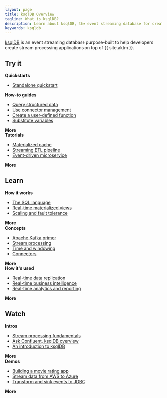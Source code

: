 ```yaml
---
layout: page
title: ksqlDB Overview
tagline: What is ksqlDB?
description: Learn about ksqlDB, the event streaming database for creating stream processing applications with Apache Kafka®.
keywords: ksqldb
---
```


[ksqlDB](https://ksqldb.io/) is an event streaming database purpose-built to help developers create
stream processing applications on top of {{ site.aktm }}.

## Try it

<div class="cards">
  <div class="card">
    <strong>Quickstarts</strong>
    <ul class="card-items">
      <li><a href="https://ksqldb.io/quickstart.html">Standalone quickstart</a></li>
    </ul>
  </div>

  <div class="card">
    <strong>How-to guides</strong>
    <ul class="card-items">
      <li><a href="/how-to-guides/query-structured-data/">Query structured data</a></li>
      <li><a href="/how-to-guides/use-connector-management/">Use connector management</a></li>
      <li><a href="/how-to-guides/create-a-user-defined-function/">Create a user-defined function</a></li>
      <li><a href="/how-to-guides/substitute-variables/">Substitute variables</a></li>
    </ul>
    <strong class="card-more">More</strong>
  </div>

  <div class="card">
    <strong>Tutorials</strong>
    <ul class="card-items">
      <li><a href="/tutorials/materialized/">Materialized cache</a></li>
      <li><a href="/tutorials/etl/">Streaming ETL pipeline</a></li>
      <li><a href="/tutorials/event-driven-microservice/">Event-driven microservice</a></li>
    </ul>
    <strong class="card-more">More</strong>
  </div>
</div>

## Learn

<div class="cards">
  <div class="card">
    <strong>How it works</strong>
    <ul class="card-items">
      <li><a href="https://www.confluent.io/blog/how-real-time-stream-processing-works-with-ksqldb/">The SQL language</a></li>
      <li><a href="https://www.confluent.io/blog/how-real-time-materialized-views-work-with-ksqldb/">Real-time materialized views</a></li>
      <li><a href="https://www.confluent.io/blog/how-real-time-stream-processing-safely-scales-with-ksqldb/">Scaling and fault tolerance</a></li>
    </ul>
    <strong class="card-more">More</strong>
  </div>

  <div class="card">
    <strong>Concepts</strong>
    <ul class="card-items">
      <li><a href="/overview/apache-kafka-primer/">Apache Kafka primer</a></li>
      <li><a href="/concepts/stream-processing/">Stream processing</a></li>
      <li><a href="/concepts/time-and-windows-in-ksqldb-queries/">Time and windowing</a></li>
      <li><a href="/concepts/connectors/">Connectors</a></li>
    </ul>
    <strong class="card-more">More</strong>
  </div>

  <div class="card">
    <strong>How it's used</strong>
    <ul class="card-items">
      <li><a href="https://www.confluent.io/blog/real-time-data-replication-with-ksqldb/">Real-time data replication</a></li>
      <li><a href="https://www.confluent.io/blog/real-time-business-intelligence-using-ksqldb">Real-time business intelligence</a></li>
      <li><a href="https://www.confluent.io/blog/how-pushowl-uses-ksqldb-to-scale-analytics-and-reporting-use-cases/">Real-time analytics and reporting</a></li>
    </ul>
    <strong class="card-more">More</strong>
  </div>
</div>

## Watch

<div class="cards">
  <div class="card">
    <strong>Intros</strong>
    <ul class="card-items">
      <li><a href="https://www.youtube.com/watch?v=-kFU6mCnOFw">Stream processing fundamentals</a></li>
      <li><a href="https://www.youtube.com/watch?v=SHKjuN2iXyk">Ask Confluent, ksqlDB overview</a></li>
      <li><a href="https://www.youtube.com/watch?v=7mGBxG2NhVQ">An introduction to ksqlDB</a></li>
    </ul>
    <strong class="card-more">More</strong>
  </div>

  <div class="card">
    <strong>Demos</strong>
    <ul class="card-items">
      <li><a href="https://www.youtube.com/watch?v=D5QMqapzX8o">Building a movie rating app</a></li>
      <li><a href="https://www.youtube.com/watch?v=4odZGWl-yZo">Stream data from AWS to Azure</a></li>
      <li><a href="https://www.youtube.com/watch?v=ad02yDTAZx0">Transform and sink events to JDBC</a></li>
    </ul>
    <strong class="card-more">More</strong>
  </div>
</div>
